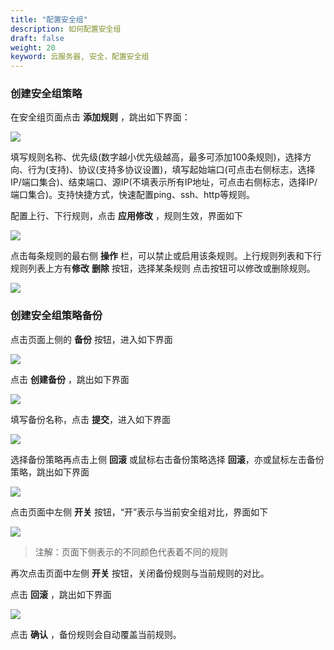 ```yaml
---
title: "配置安全组"
description: 如何配置安全组
draft: false
weight: 20
keyword: 云服务器, 安全，配置安全组
---
```


### 创建安全组策略

在安全组页面点击 **添加规则** ，跳出如下界面：

![](../../_images/create_sg_4.png)

填写规则名称、优先级(数字越小优先级越高，最多可添加100条规则)，选择方向、行为(支持)、协议(支持多协议设置)，填写起始端口(可点击右侧标志，选择IP/端口集合)、结束端口、源IP(不填表示所有IP地址，可点击右侧标志，选择IP/端口集合)。支持快捷方式，快速配置ping、ssh、http等规则。

配置上行、下行规则，点击 **应用修改** ，规则生效，界面如下

![](../../_images/create_sg_5.png)

点击每条规则的最右侧 **操作** 栏，可以禁止或启用该条规则。上行规则列表和下行规则列表上方有**修改**  **删除** 按钮，选择某条规则 点击按钮可以修改或删除规则。

![](../../_images/create_sg_6.png)


### 创建安全组策略备份

点击页面上侧的 **备份** 按钮，进入如下界面

![](../../_images/create_sg_7.png)

点击 **创建备份** ，跳出如下界面

![](../../_images/create_sg_8.png)

填写备份名称，点击 **提交**，进入如下界面

![](../../_images/create_sg_9.png)

选择备份策略再点击上侧 **回滚** 或鼠标右击备份策略选择 **回滚**，亦或鼠标左击备份策略，跳出如下界面

![](../../_images/create_sg_10.png)

点击页面中左侧 **开关** 按钮，“开”表示与当前安全组对比，界面如下

![](../../_images/create_sg_11.png)

> 注解：页面下侧表示的不同颜色代表着不同的规则

再次点击页面中左侧 **开关** 按钮，关闭备份规则与当前规则的对比。

点击 **回滚** ，跳出如下界面

![](../../_images/create_sg_13.png)

点击 **确认** ，备份规则会自动覆盖当前规则。

